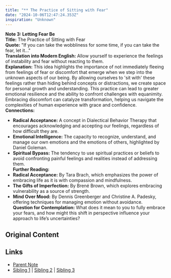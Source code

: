 ```yaml
---
title: "** The Practice of Sitting with Fear"
date: "2024-10-06T12:47:24.353Z"
inspiration: "Unknown"
---
```


  
**Note 3: Letting Fear Be**  
**Title:** The Practice of Sitting with Fear  
**Quote:** "If you can take the wobbliness for some time, if you can take the fear, let it..."  
**Translation into Modern English:** Allow yourself to experience the feelings of instability and fear without reacting to them.  
**Explanation:** This idea highlights the importance of not immediately fleeing from feelings of fear or discomfort that emerge when we step into the unknown aspects of our being. By allowing ourselves to 'sit with' these feelings rather than hiding behind concepts or distractions, we create space for personal growth and understanding. This practice can lead to greater emotional resilience and the ability to confront challenges with equanimity. Embracing discomfort can catalyze transformation, helping us navigate the complexities of human experience with grace and confidence.  
**Connections:**  
- **Radical Acceptance:** A concept in Dialectical Behavior Therapy that encourages acknowledging and accepting our feelings, regardless of how difficult they are.  
- **Emotional Intelligence:** The capacity to recognize, understand, and manage our own emotions and the emotions of others, highlighted by Daniel Goleman.  
- **Spiritual Bypass:** The tendency to use spiritual practices or beliefs to avoid confronting painful feelings and realities instead of addressing them.  
**Further Reading:**  
- **Radical Acceptance:** By Tara Brach, which emphasizes the power of embracing life as it is with compassion and mindfulness.  
- **The Gifts of Imperfection:** By Brené Brown, which explores embracing vulnerability as a source of strength.  
- **Mind Over Mood:** By Dennis Greenberger and Christine A. Padesky, offering techniques for managing emotion without avoidance.  
**Question for Contemplation:** What does it mean to you to fully embrace your fears, and how might this shift in perspective influence your approach to life’s uncertainties?  


## Original Content



## Links

- [Parent Note](/parent-note.md)
- [Sibling 1](/zettel1.md) | [Sibling 2](/zettel2.md) | [Sibling 3](/zettel3.md)
